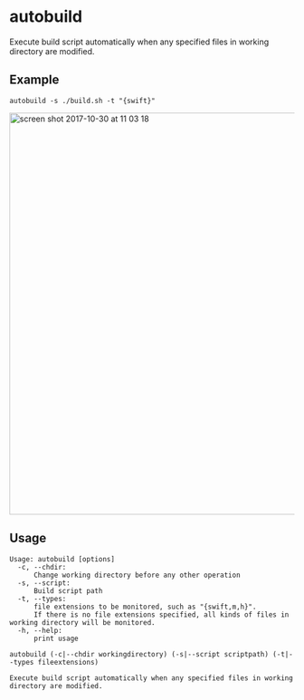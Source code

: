 # autobuild

Execute build script automatically when any specified files in working directory are modified.

## Example

```autobuild -s ./build.sh -t "{swift}"```

<img width="710" alt="screen shot 2017-10-30 at 11 03 18" src="https://user-images.githubusercontent.com/4646838/32166129-43137168-bd65-11e7-9ec6-ec623eb562fb.png">

## Usage
```
Usage: autobuild [options]
  -c, --chdir:
      Change working directory before any other operation
  -s, --script:
      Build script path
  -t, --types:
      file extensions to be monitored, such as "{swift,m,h}".
      If there is no file extensions specified, all kinds of files in working directory will be monitored.
  -h, --help:
      print usage
      
autobuild (-c|--chdir workingdirectory) (-s|--script scriptpath) (-t|--types fileextensions)

Execute build script automatically when any specified files in working directory are modified.
```

